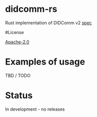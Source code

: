 # didcomm-rs

Rust implementation of DIDComm v2 [spec](https://identity.foundation/didcomm-messaging/spec)

#License

[Apache-2.0](LICENSE.md)

# Examples of usage

TBD / TODO

# Status

In development - no releases
